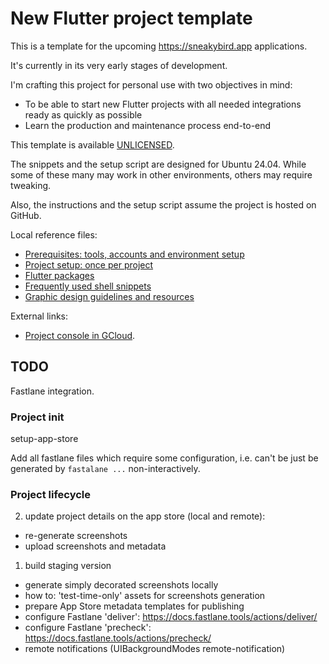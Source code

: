 # New Flutter project template

This is a template for the upcoming https://sneakybird.app applications.

It's currently in its very early stages of development.

I'm crafting this project for personal use with two objectives in mind:

- To be able to start new Flutter projects with all needed integrations ready as quickly as possible
- Learn the production and maintenance process end-to-end

This template is available [UNLICENSED](LICENSE).

The snippets and the setup script are designed for Ubuntu 24.04.
While some of these many may work in other environments, others may require tweaking.

Also, the instructions and the setup script assume the project is hosted on GitHub.

Local reference files:

- [Prerequisites: tools, accounts and environment setup](readme-prerequisites.md)
- [Project setup: once per project](readme-setup.md)
- [Flutter packages](readme-packages.md)
- [Frequently used shell snippets](readme-shell-snippets.md)
- [Graphic design guidelines and resources](readme-graphic-design.md)

External links:

- [Project console in GCloud](https://console.cloud.google.com/welcome/new?project=project-id-placeholder).

## TODO

Fastlane integration.

### Project init

setup-app-store

Add all fastlane files which require some configuration,
i.e. can't be just be generated by `fastalane ...` non-interactively.


### Project lifecycle

2. update project details on the app store (local and remote):
  - re-generate screenshots
  - upload screenshots and metadata
1. build staging version

- generate simply decorated screenshots locally
- how to: 'test-time-only' assets for screenshots generation
- prepare App Store metadata templates for publishing
- configure Fastlane 'deliver': https://docs.fastlane.tools/actions/deliver/
- configure Fastlane 'precheck': https://docs.fastlane.tools/actions/precheck/
- remote notifications (<key>UIBackgroundModes</key> <array><string>remote-notification</string></array>)

